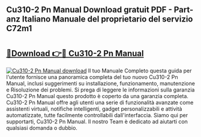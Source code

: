 ## Cu310-2 Pn Manual Download gratuit PDF - Part-anz Italiano Manuale del proprietario del servizio C72m1

# <h2><a href="http://dfcq77m.blite.top/?on=Cu310-2+Pn+Manual">🔗Download 👉🔴 Cu310-2 Pn Manual</a></h2>

[![Cu310-2 Pn Manual download](https://i.imgur.com/lujVjoI.png)](http://dfcq77m.blite.top/?on=Cu310-2+Pn+Manual)
Il tuo Manuale Completo questa guida per l'utente fornisce una panoramica completa del tuo nuovo Cu310-2 Pn Manual, inclusi suggerimenti su installazione, funzionamento, manutenzione e Risoluzione dei problemi. Si prega di leggere le informazioni sulla garanzia Cu310-2 Pn Manual questo prodotto è coperto da una garanzia completa. Cu310-2 Pn Manual offre agli utenti una serie di funzionalità avanzate come assistenti virtuali, notifiche intelligenti, gadget personalizzabili e attività automatizzate, tutte facilmente controllabili dall'interfaccia. Siamo qui per supportarti, Cu310-2 Pn Manual. Il nostro Team è dedicato ad aiutarti con qualsiasi domanda o dubbio.
